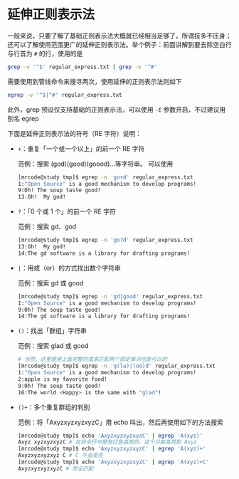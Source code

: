 # 延伸正则表示法

一般来说，只要了解了基础正则表示法大概就已经相当足够了，所谓技多不压身；还可以了解使用范围更广的延伸正则表示法。举个例子：前面讲解到要去除空白行与行首为 `#` 的行，使用的是

```bash
grep -v '^$' regular_express.txt | grep -v '^#'
```

需要使用到管线命令来搜寻两次，使用延伸的正则表示法则如下

```bash
egrep -v '^$|^#' regular_express.txt
```

此外，grep 预设仅支持基础的正则表示法，可以使用 `-E` 参数开启，不过建议用别名 egrep

下面是延伸正则表示法的符号（RE 字符）说明：

- `+`：重复「一个或一个以上」的前一个 RE 字符

  范例：搜索 (god)(good)(goood)...等字符串。 可以使用 

  ```bash
  [mrcode@study tmp]$ egrep -n 'go+d' regular_express.txt 
  1:"Open Source" is a good mechanism to develop programs!
  9:Oh! The soup taste good!
  13:Oh!  My god!
  ```

- `?`：「0 个或 1 个」的前一个 RE 字符

  范例：搜索 gd、god 

  ```bash
  [mrcode@study tmp]$ egrep -n 'go?d' regular_express.txt 
  13:Oh!  My god!
  14:The gd software is a library for drafting programs!
  ```

- `|`：用或（or）的方式找出数个字符串

  范例：搜索 gd 或 good 

  ```bash
  [mrcode@study tmp]$ egrep -n 'gd|good' regular_express.txt 
  1:"Open Source" is a good mechanism to develop programs!
  9:Oh! The soup taste good!
  14:The gd software is a library for drafting programs!
  ```

- `()`：找出「群组」字符串

  范例：搜索 glad 或 good 

  ```bash
  # 当然，这里使用上面完整的或来匹配两个固定单词也是可以的
  [mrcode@study tmp]$ egrep -n 'g(la)|(oo)d' regular_express.txt 
  1:"Open Source" is a good mechanism to develop programs!
  2:apple is my favorite food!
  9:Oh! The soup taste good!
  16:The world <Happy> is the same with "glad"!
  ```

- `()+`：多个重复群组的判别

  范例：将「AxyzxyzxyzxyzC」用 echo 叫出，然后再使用如下的方法搜索

  ```bash
  [mrcode@study tmp]$ echo 'AxyzxyzxyzxyzC' | egrep 'A(xyz)'
  Axyz xyzxyzxyzC # 在命令行中是有红色高亮的，这个只能高亮到 Axyz
  [mrcode@study tmp]$ echo 'AxyzxyzxyzxyzC' | egrep 'A(xyz)+'
  Axyzxyzxyzxyz C # C 不会高亮
  [mrcode@study tmp]$ echo 'AxyzxyzxyzxyzC' | egrep 'A(xyz)+C'
  AxyzxyzxyzxyzC # 完全匹配
  ```